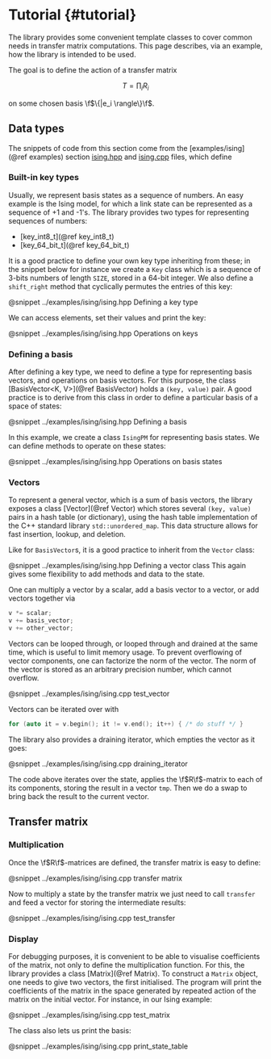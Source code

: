 # Tutorial {#tutorial}

The library provides some convenient template classes to cover common needs in transfer matrix computations.
This page describes, via an example, how the library is intended to be used.

The goal is to define the action of a transfer matrix

$$T = \prod_i R_i $$

on some chosen basis \f$\{|e_i \rangle\}\f$.

## Data types

The snippets of code from this section come from the [examples/ising](@ref examples) section [ising.hpp](../examples/ising/ising.hpp) and [ising.cpp](../examples/ising/ising.cpp) files, which define 

### Built-in key types

Usually, we represent basis states as a sequence of numbers. An easy example is the Ising model, for which a link state can be represented as a sequence of +1 and -1's. The library provides two types for representing sequences of numbers:

* [key_int8_t](@ref key_int8_t)
* [key_64_bit_t](@ref key_64_bit_t) 

It is a good practice to define your own key type inheriting from these; in the snippet below for instance we create a `Key` class which is a sequence of 3-bits numbers of length `SIZE`, stored in a 64-bit integer. We also define a `shift_right` method that cyclically permutes the entries of this key:

@snippet ../examples/ising/ising.hpp Defining a key type

We can access elements, set their values and print the key:

@snippet ../examples/ising/ising.hpp Operations on keys

### Defining a basis

After defining a key type, we need to define a type for representing basis vectors, and operations on basis vectors.
For this purpose, the class [BasisVector<K, V>](@ref BasisVector) holds a `(key, value)` pair.
A good practice is to derive from this class in order to define a particular basis of a space of states:

@snippet ../examples/ising/ising.hpp Defining a basis

In this example, we create a class `IsingPM` for representing basis states. We can define methods to operate on these states:

@snippet ../examples/ising/ising.hpp Operations on basis states

### Vectors

To represent a general vector, which is a sum of basis vectors, the library exposes
a class [Vector<BasisVector>](@ref Vector) which stores several `(key, value)` pairs in a hash table (or dictionary),
using the hash table implementation of the C++ standard library `std::unordered_map`.
This data structure allows for fast insertion, lookup, and deletion.

Like for `BasisVector`s, it is a good practice to inherit from the `Vector` class:

@snippet ../examples/ising/ising.hpp Defining a vector class
This again gives some flexibility to add methods and data to the state.

One can multiply a vector by a scalar, add a basis vector to a vector, or add vectors together via

```cpp
v *= scalar;
v += basis_vector;
v += other_vector;
```

Vectors can be looped through, or looped through and drained at the same time, which is useful to 
limit memory usage. 
To prevent overflowing of vector components, one can factorize the norm of the vector.
The norm of the vector is stored as an arbitrary precision number, which cannot overflow.

@snippet ../examples/ising/ising.cpp test_vector

Vectors can be iterated over with 
```cpp
for (auto it = v.begin(); it != v.end(); it++) { /* do stuff */ }
```
The library also provides a draining iterator, which empties the vector as it goes:

@snippet ../examples/ising/ising.cpp draining_iterator

The code above iterates over the state, applies the \f$R\f$-matrix to each of its components, storing the result in a vector `tmp`. Then we do a swap to bring back the result to the current vector.

## Transfer matrix

### Multiplication

Once the \f$R\f$-matrices are defined, the transfer matrix is easy to define:

@snippet ../examples/ising/ising.cpp transfer matrix

Now to multiply a state by the transfer matrix we just need to call `transfer` and feed a vector for storing the intermediate results:

@snippet ../examples/ising/ising.cpp test_transfer

### Display

For debugging purposes, it is convenient to be able to visualise coefficients of the matrix, not only to define the multiplication function. For this, the library provides a class [Matrix](@ref Matrix). To construct a `Matrix` object, one needs to give two vectors, the first initialised. The program will print the coefficients of the matrix in the space generated by repeated action of the matrix on the initial vector. For instance, in our Ising example:

@snippet ../examples/ising/ising.cpp test_matrix

The class also lets us print the basis:

@snippet ../examples/ising/ising.cpp print_state_table
